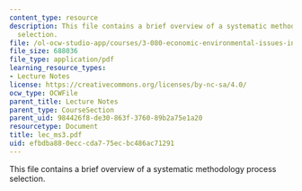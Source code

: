 ```yaml
---
content_type: resource
description: This file contains a brief overview of a systematic methodology process
  selection.
file: /ol-ocw-studio-app/courses/3-080-economic-environmental-issues-in-materials-selection-fall-2005/efbdba880ecccda775ecbc486ac71291_lec_ms3.pdf
file_size: 688036
file_type: application/pdf
learning_resource_types:
- Lecture Notes
license: https://creativecommons.org/licenses/by-nc-sa/4.0/
ocw_type: OCWFile
parent_title: Lecture Notes
parent_type: CourseSection
parent_uid: 984426f8-de30-863f-3760-89b2a75e1a20
resourcetype: Document
title: lec_ms3.pdf
uid: efbdba88-0ecc-cda7-75ec-bc486ac71291
---
```

This file contains a brief overview of a systematic methodology process selection.